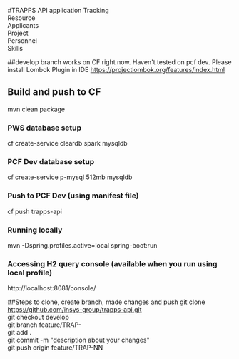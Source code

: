 #TRAPPS API application
Tracking  
Resource  
Applicants  
Project  
Personnel  
Skills  
 
##develop branch works on CF right now. Haven't tested on pcf dev. 
Please install Lombok Plugin in IDE
https://projectlombok.org/features/index.html

## Build and push to CF 
mvn clean package  

### PWS database setup  
cf create-service cleardb spark mysqldb  

### PCF Dev database setup  
cf create-service p-mysql 512mb mysqldb  

### Push to PCF Dev (using manifest file)
cf push trapps-api  

### Running locally
mvn -Dspring.profiles.active=local spring-boot:run   

### Accessing H2 query console (available when you run using local profile)
http://localhost:8081/console/

##Steps to clone, create branch, made changes and push 
git clone https://github.com/insys-group/trapps-api.git  
git checkout develop  
git branch feature/TRAP-<story number>  
git add .  
git commit -m "description about your changes"  
git push origin feature/TRAP-NN  
 
